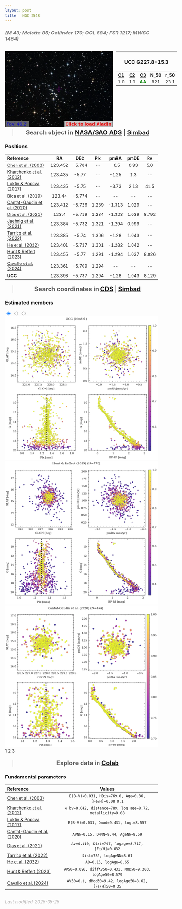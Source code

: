 ```yaml
---
layout: post
title:  NGC 2548
---
```

<h3><span style="color: #808080;"><i>(M 48; Melotte 85; Collinder 179; OCL 584; FSR 1217; MWSC 1454)</i></span></h3><div style="display: flex; justify-content: space-between; width:720px;height:250px">
<div style="text-align: center;">

<!-- Static image + data attributes for FOV and target -->
<img id="aladin_img"
     data-umami-event="aladin_load"
     src="https://raw.githubusercontent.com/ucc23/Q3P/main/plots/ngc2548_aladin.webp"
     alt="Click to load Aladin Lite" 
     style="width:355px;height:250px; cursor: pointer;"
     data-fov="0.77" 
     data-target="123.398 -5.737"/>
<!-- Div to contain Aladin Lite viewer -->
<div id="aladin-lite-div" style="width:355px;height:250px;display:none;"></div>
<!-- Aladin Lite script (will be loaded after the image is clicked) -->
<script src="{{ site.baseurl }}/scripts/aladin_load.js"></script>

</div>
<!-- Left block -->

<table style="text-align: center; width:355px;height:250px;">
  <!-- Row 1 (title) -->
  <tr>
    <td colspan="5"><h3>UCC G227.8+15.3</h3></td>
  </tr>
  <!-- Row 2 -->
  <tr>
    <th><a href="https://ucc.ar/faq#what-are-the-c1-c2-and-c3-parameters" title="Photometric class">C1</a></th>
    <th><a href="https://ucc.ar/faq#what-are-the-c1-c2-and-c3-parameters" title="Density class">C2</a></th>
    <th><a href="https://ucc.ar/faq#what-are-the-c1-c2-and-c3-parameters" title="Combined class">C3</a></th>
    <th><div title="Stars with membership probability >50%">N_50</div></th>
    <th><div title="Radius that contains half the members [arcmin]">r_50</div></th>
  </tr>
  <!-- Row 3 -->
  <tr>
    <td>1.0</td>
    <td>1.0</td>
    <td><span style="color: green; font-weight: bold;">A</span><span style="color: green; font-weight: bold;">A</span></td>
    <td>821</td>
    <td>23.1</td>
  </tr>
</table>
</div>

> <p style="text-align:center; font-weight: bold; font-size:20px">Search object in <a data-umami-event="nasa_search" href="https://ui.adsabs.harvard.edu/search/q=%20collection%3Aastronomy%20body%3A%22NGC%202548%22&sort=date%20desc%2C%20bibcode%20desc&p_=0" target="_blank">NASA/SAO ADS</a> | <a data-umami-event="simbad_search" href="https://simbad.cds.unistra.fr/simbad/sim-id-refs?Ident=ngc2548" target="_blank">Simbad</a></p>


### Positions

| Reference    | RA    | DEC   | Plx  | pmRA  | pmDE   |  Rv  |
| :---         | :---: | :---: | :---: | :---: | :---: | :---: |
|[Chen et al. (2003)](https://ui.adsabs.harvard.edu/abs/2003AJ....125.1397C) | 123.452 | -5.784 | -- | -0.5 | 0.93 | 5.0 |
|[Kharchenko et al. (2012)](https://ui.adsabs.harvard.edu/abs/2012A%26A...543A.156K) | 123.435 | -5.77 | -- | -1.25 | 1.3 | -- |
|[Loktin & Popova (2017)](https://ui.adsabs.harvard.edu/abs/2017AstBu..72..257L) | 123.435 | -5.75 | -- | -3.73 | 2.13 | 41.5 |
|[Bica et al. (2019)](https://ui.adsabs.harvard.edu/abs/2019AJ....157...12B) | 123.44 | -5.774 | -- | -- | -- | -- |
|[Cantat-Gaudin et al. (2020)](https://ui.adsabs.harvard.edu/abs/2020A%26A...640A...1C) | 123.412 | -5.726 | 1.289 | -1.313 | 1.029 | -- |
|[Dias et al. (2021)](https://ui.adsabs.harvard.edu/abs/2021MNRAS.504..356D) | 123.4 | -5.719 | 1.284 | -1.323 | 1.039 | 8.792 |
|[Jaehnig et al. (2021)](https://ui.adsabs.harvard.edu/abs/2021ApJ...923..129J) | 123.384 | -5.732 | 1.321 | -1.294 | 0.999 | -- |
|[Tarricq et al. (2022)](https://ui.adsabs.harvard.edu/abs/2022A%26A...659A..59T) | 123.385 | -5.74 | 1.306 | -1.28 | 1.043 | -- |
|[He et al. (2022)](https://ui.adsabs.harvard.edu/abs/2022ApJS..262....7H) | 123.401 | -5.737 | 1.301 | -1.282 | 1.042 | -- |
|[Hunt & Reffert (2023)](https://ui.adsabs.harvard.edu/abs/2023A%26A...673A.114H) | 123.455 | -5.77 | 1.291 | -1.294 | 1.037 | 8.026 |
|[Cavallo et al. (2024)](https://ui.adsabs.harvard.edu/abs/2024AJ....167...12C) | 123.361 | -5.709 | 1.294 | -- | -- | -- |
| **UCC** |123.398 | -5.737 | 1.294 | -1.28 | 1.043 | 8.129 |

> <p style="text-align:center; font-weight: bold; font-size:20px">Search coordinates in <a data-umami-event="cds_coord_search" href="https://cdsportal.u-strasbg.fr/?target=123.398,-5.737" target="_blank">CDS</a> | <a data-umami-event="simbad_coord_search" href="https://simbad.cds.unistra.fr/mobile/object_list.html?coord=123.398%20-5.737&output=json&radius=5&userEntry=ngc2548" target="_blank">Simbad</a></p>

### Estimated members

<div class="carousel">
<input type="radio" name="radio-btn" id="slide1" checked>
<input type="radio" name="radio-btn" id="slide2">
<input type="radio" name="radio-btn" id="slide3">
<div class="slides">
<div class="slide">
<a href="https://raw.githubusercontent.com/ucc23/Q3P/main/plots/ngc2548.webp" target="_blank">
<img src="https://raw.githubusercontent.com/ucc23/Q3P/main/plots/ngc2548.webp" alt="NGC 2548 UCC">
</a>
</div>
<div class="slide">
<a href="https://raw.githubusercontent.com/ucc23/Q3P/main/plots/ngc2548_HUNT23.webp" target="_blank">
<img src="https://raw.githubusercontent.com/ucc23/Q3P/main/plots/ngc2548_HUNT23.webp" alt="NGC 2548 HUNT23">
</a>
</div>
<div class="slide">
<a href="https://raw.githubusercontent.com/ucc23/Q3P/main/plots/ngc2548_CANTAT20.webp" target="_blank">
<img src="https://raw.githubusercontent.com/ucc23/Q3P/main/plots/ngc2548_CANTAT20.webp" alt="NGC 2548 CANTAT20">
</a>
</div>
</div>
<div class="indicators">
<label for="slide1">1</label>
<label for="slide2">2</label>
<label for="slide3">3</label>
</div>
</div>


> <p style="text-align:center; font-weight: bold; font-size:20px">Explore data in <a data-umami-event="colab" href="https://colab.research.google.com/github/ucc23/ucc/blob/main/assets/notebook.ipynb" target="_blank">Colab</a></p>


### Fundamental parameters

| Reference |  Values |
| :---         |     :---:      |
| [Chen et al. (2003)](https://ui.adsabs.harvard.edu/abs/2003AJ....125.1397C) | `E(B-V)=0.031, HDis=769.0, Age=0.36, [Fe/H]=0.08;0.1` |
| [Kharchenko et al. (2012)](https://ui.adsabs.harvard.edu/abs/2012A%26A...543A.156K) | `e_bv=0.042, distance=789, log_age=8.72, metallicity=0.08` |
| [Loktin & Popova (2017)](https://ui.adsabs.harvard.edu/abs/2017AstBu..72..257L) | `E(B-V)=0.031, Dmod=9.431, logt=8.557` |
| [Cantat-Gaudin et al. (2020)](https://ui.adsabs.harvard.edu/abs/2020A%26A...640A...1C) | `AVNN=0.15, DMNN=9.44, AgeNN=8.59` |
| [Dias et al. (2021)](https://ui.adsabs.harvard.edu/abs/2021MNRAS.504..356D) | `Av=0.119, Dist=747, logage=8.717, [Fe/H]=0.032` |
| [Tarricq et al. (2022)](https://ui.adsabs.harvard.edu/abs/2022A%26A...659A..59T) | `Dist=759, logAgeNN=8.61` |
| [He et al. (2022)](https://ui.adsabs.harvard.edu/abs/2022ApJS..262....7H) | `A0=0.15, logAge=8.65` |
| [Hunt & Reffert (2023)](https://ui.adsabs.harvard.edu/abs/2023A%26A...673A.114H) | `AV50=0.096, diffAV50=0.431, MOD50=9.303, logAge50=8.579` |
| [Cavallo et al. (2024)](https://ui.adsabs.harvard.edu/abs/2024AJ....167...12C) | `AV50=0.1, dMod50=9.42, logAge50=8.62, [Fe/H]50=0.35` |

<br>
<font color="b3b1b1"><i>Last modified: 2025-05-25</i></font>
